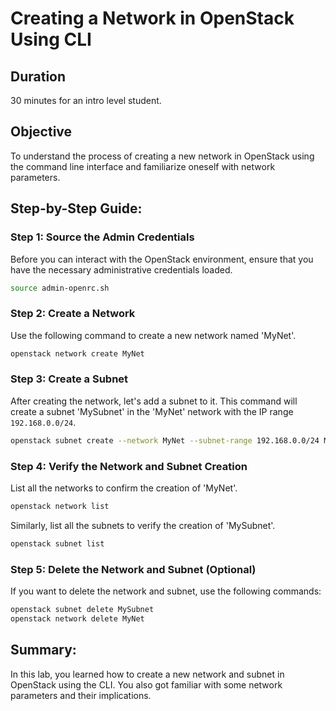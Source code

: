 # Creating a Network in OpenStack Using CLI

## Duration

30 minutes for an intro level student.

## Objective

To understand the process of creating a new network in OpenStack using the command line interface and familiarize oneself with network parameters.

## Step-by-Step Guide:

### Step 1: Source the Admin Credentials

Before you can interact with the OpenStack environment, ensure that you have the necessary administrative credentials loaded.

```bash
source admin-openrc.sh
```

### Step 2: Create a Network

Use the following command to create a new network named 'MyNet'. 

```bash
openstack network create MyNet
```

### Step 3: Create a Subnet

After creating the network, let's add a subnet to it. This command will create a subnet 'MySubnet' in the 'MyNet' network with the IP range `192.168.0.0/24`.

```bash
openstack subnet create --network MyNet --subnet-range 192.168.0.0/24 MySubnet
```

### Step 4: Verify the Network and Subnet Creation

List all the networks to confirm the creation of 'MyNet'.

```bash
openstack network list
```

Similarly, list all the subnets to verify the creation of 'MySubnet'.

```bash
openstack subnet list
```

### Step 5: Delete the Network and Subnet (Optional)

If you want to delete the network and subnet, use the following commands:

```bash
openstack subnet delete MySubnet
openstack network delete MyNet
```


## Summary:

In this lab, you learned how to create a new network and subnet in OpenStack using the CLI. You also got familiar with some network parameters and their implications.
